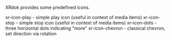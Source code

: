 XRdok provides some predefined icons.

xr-icon-play - simple play icon (useful in context of media items)
xr-icon-stop - simple stop icon (useful in context of media items)
xr-icon-dots - three horizontal dots indicating "more"
xr-icon-chevron - classical chevron, set direction via rotation
